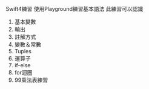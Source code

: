Swift4練習
使用Playground練習基本語法
此練習可以認識
1. 基本變數
2. 輸出
3. 註解方式
4. 變數＆常數
5. Tuples
6. 運算子
7. if-else
8. for迴圈
9. 99乘法表練習
